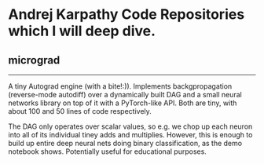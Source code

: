 # Andrej Karpathy Code Repositories which I will deep dive.

## micrograd
---

A tiny Autograd engine (with a bite!:)). Implements backgpropagation (reverse-mode autodiff) over a dynamically built DAG and a small neural networks library on top of it with a PyTorch-like API. Both are tiny, with about 100 and 50 lines of code respectively. 

The DAG only operates over scalar values, so e.g. we chop up each neuron into all of its individual tiney adds and multiplies. However, this is enough to build up entire deep neural nets doing binary classification, as the demo notebook shows. Potentially useful for educational purposes.



